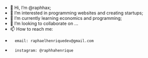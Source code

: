 - 👋 Hi, I’m @raphhax;
- 👀 I’m interested in programming websites and creating startups;
- 🌱 I’m currently learning economics and programming;
- 💞️ I’m looking to collaborate on ...
- 📫 How to reach me:
-       email: raphaelhenriquedev@gmail.com
-       instagram: @raphhahenrique

<!---
raphhax/raphhax is a ✨ special ✨ repository because its `README.md` (this file) appears on your GitHub profile.
You can click the Preview link to take a look at your changes.
--->
